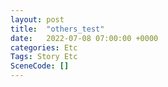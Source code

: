 ```yaml
---
layout: post
title:  "others_test"
date:   2022-07-08 07:00:00 +0000
categories: Etc
Tags: Story Etc
SceneCode: []
---
```

